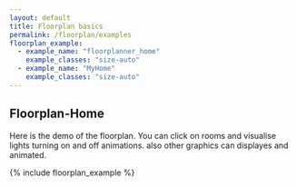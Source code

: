 ```yaml
---
layout: default
title: Floorplan basics
permalink: /floorplan/examples
floorplan_example:
  - example_name: "floorplanner_home"
    example_classes: "size-auto"
  - example_name: "MyHome"
    example_classes: "size-auto"
---
```


## Floorplan-Home

Here is the demo of the floorplan. You can click on rooms and visualise lights turning on and off animations. also other graphics can displayes and animated.

{% include floorplan_example %}
